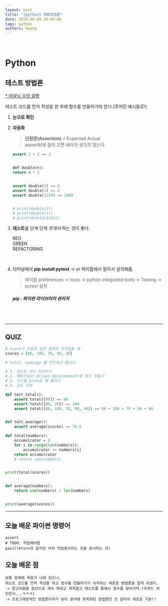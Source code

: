 ```yaml
---
layout: post
title: "[python] TDD방법론"
date: 2019-08-09 20:00:00
tags: python
authors: kwang
---
```


<br>

Python
====

테스트 방법론
---
[* 아샬님 수업 설명](https://docs.google.com/document/d/107PJDmhW6bLBE8fAw2mB7wSeK-VnHFoH6m9DaxiVHcI/edit#)

테스트 코드를 먼저 작성을 한 후에 함수를 만들어가야 한다.(주어진 예시들로!)

1. **눈으로 확인**
2. **자동화**
    > **단정문(Assertion)** = Expected Actual <br>
        assert뒤에 참이 오면 에러가 생기지 않는다.

    ``` python
    assert 1 + 1 == 2


    def double(n):
    return n * 2


    assert double(2) == 4
    assert double(1) == 2
    assert double(1234) == 2468


    # print(double(2))
    # print(double(1))
    # print(double(1234))

    ```
3. **테스트**를 단계 단계 _쪼개서_ 하는 것이 좋다.

    RED<br>
    GREEN<br> 
    REFACTORING<br>

    <br>
4. 터미널에서 **pip install pytest** -> or 파이참에서 알아서 설치해줌.
    > 파이참 preferences -> tools -> python integrated tools -> Testing -> pytest 설치
    <h5>pip : 파이썬 라이브러리 관리자



<br><br>    

---
## QUIZ

``` python
# score가 다음과 같은 형태로 주어졌을 때
scores = [80, 100, 70, 90, 40]

# total, average 를 만드려고 합니다.

# 1. 테스트 코드 작성하기
# 2. TDD(Test Driven Development)로 함수 만들기
# 3. 코드를 GitHub 에 올리기
# 4. 코드 리뷰

def test_total():
    assert total([80]) == 80
    assert total([80, 20]) == 100
    assert total([80, 100, 70, 90, 40]) == 80 + 100 + 70 + 90 + 40


def test_average():
    assert average(scores) == 76.0

def total(numbers):
    accumulrator = 0
    for i in range(len(numbers)):
        accumulrator += numbers[i]
    return accumulrator
    # return sum(numbers)


print(total(scores))


def average(numbers):
    return sum(numbers) / len(numbers)


print(average(scores))

```

------

## **오늘 배운 파이썬 명령어**
    assert
    # TODO: 작업해야함
    pass(return과 같지만 아직 작업중이라는 것을 표시하는 것)

## **오늘 배운 점**
    보통 문제에 목표가 나와 있으니, 
    테스트 코드를 먼저 작성을 하고 함수를 만들어가기 시작하는 새로운 방법론을 알게 되었다. 
    -> 알고리즘을 암산으로 계속 하려고 하지말고 테스트를 통해서 함수를 찾아가자.(리쳐드 파인만식...ㅋㅋㅋ)
    -> 프로그래밍적인 방법론이라기 보다 분석에 최적화된 방법론인 것 같아서 새로운 기분!!


